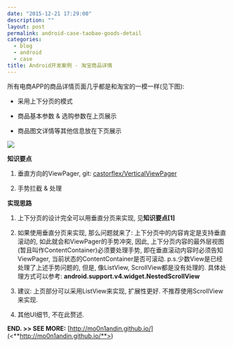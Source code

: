```yaml
---
date: "2015-12-21 17:29:00"
description: ""
layout: post
permalink: android-case-taobao-goods-detail
categories:
  - blog
  - android
  - case
title: Android开发案例 - 淘宝商品详情
---
```



所有电商APP的商品详情页面几乎都是和淘宝的一模一样(见下图):

-   采用上下分页的模式

-   商品基本参数 & 选购参数在上页展示

-   商品图文详情等其他信息放在下页展示

![](<http://mo0n1andin.github.io/assets/image/taobao-goods-detail.png>)

**知识要点**

1.  垂直方向的ViewPager,
    git: [castorflex/VerticalViewPager](<https://github.com/castorflex/VerticalViewPager>) 

2.  手势拦截 & 处理

**实现思路**

1.  上下分页的设计完全可以用垂直分页来实现, 见**知识要点[1]** 

2.  如果使用垂直分页来实现, 那么问题就来了:
    上下分页中的内容肯定是支持垂直滚动的, 如此就会和ViewPager的手势冲突, 因此,
    上下分页内容的最外层视图(暂且叫作ContentContainer)必须要处理手势,
    即在垂直滚动内容时必须告知ViewPager, 当前状态的ContentContainer是否可滚动.
    p.s.少数View是已经处理了上述手势问题的, 但是, 像ListView,
    ScrollView都是没有处理的.
    具体处理方式可以参考: **android.support.v4.widget.NestedScrollView**

3.  建议: 上页部分可以采用ListView来实现, 扩展性更好.
    不推荐使用ScrollView来实现.

4.  其他UI细节, 不在此赘述.


**END. \>\> SEE MORE:**
[http://mo0n1andin.github.io/](<**http://mo0n1andin.github.io/**>)
